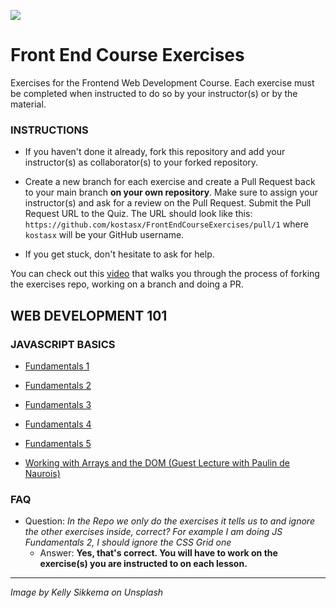 ![](FE.jpg)

# Front End Course Exercises

Exercises for the Frontend Web Development Course. Each exercise must be completed when instructed to do so by your instructor(s) or by the material.

### INSTRUCTIONS

- If you haven't done it already, fork this repository and add your instructor(s) as collaborator(s) to your forked repository.

- Create a new branch for each exercise and create a Pull Request back to your main branch **on your own repository**. Make sure to assign your instructor(s) and ask for a review on the Pull Request. Submit the Pull Request URL to the Quiz.
The URL should look like this: `https://github.com/kostasx/FrontEndCourseExercises/pull/1` where `kostasx` will be your GitHub username.

- If you get stuck, don't hesitate to ask for help.

You can check out this [video](https://www.youtube.com/watch?v=UGmEE-UDgWI) that walks you through the process of forking the exercises repo, working on a branch and doing a PR.

## WEB DEVELOPMENT 101

### JAVASCRIPT BASICS

- [Fundamentals 1](/Fundamentals%201)
- [Fundamentals 2](/Fundamentals%202)
- [Fundamentals 3](/Fundamentals%203)
- [Fundamentals 4](/Fundamentals%204)
- [Fundamentals 5](/Fundamentals%205)

- [Working with Arrays and the DOM (Guest Lecture with Paulin de Naurois)](/Working%20with%20Arrays%20and%20the%20DOM)

### FAQ

- Question: _In the Repo we only do the exercises it tells us to and ignore the other exercises inside, correct? For example I am doing JS Fundamentals 2, I should ignore the CSS Grid one_
  - Answer: **Yes, that's correct. You will have to work on the exercise(s) you are instructed to on each lesson.**

---

_Image by Kelly Sikkema on Unsplash_
